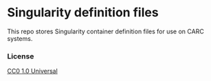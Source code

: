 # Singularity definition files

This repo stores Singularity container definition files for use on CARC systems.

### License

[CC0 1.0 Universal](https://creativecommons.org/publicdomain/zero/1.0/)
